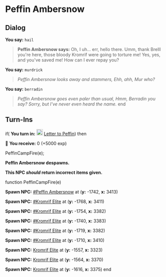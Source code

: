 # Peffin Ambersnow
## Dialog

**You say:** `hail`



>**Peffin Ambersnow says:** Oh, I uh... err, hello there. Umm, thank Brelll you're here, those bloody Kromrif were going to torture me! Yes, yes, and you've saved me! How can I ever repay you?

**You say:** `murdrick`



>*Peffin Ambersnow looks away and stammers, Ehh, ahh, Mur who?*

**You say:** `berradin`



>*Peffin Ambersnow goes even paler than usual, Hmm, Berradin you say? Sorry, but I've never even heard the name.*
end

## Turn-Ins





if( **You turn in:** <img style="background:url(/static/icons/blank_slot.gif);width:20px;height:20px;" src="/static/icons/item_866.png" alt="" /> <a
                                href="/item/18171" data-url="18171" class="tooltip-link link">Letter to Peffin</a>) then


 &#127873; **You receive:** 0 (+5000 exp)

 


PeffinCampFire(e);


**Peffin Ambersnow despawns.**

**This NPC *should* return incorrect items given.**

function PeffinCampFire(e)

**Spawn NPC:**  [\#Peffin Ambersnow](/npc/116038) at (**y:** -1742, **x:** 3413)

**Spawn NPC:**  [\#Kromrif Elite](/npc/116040) at (**y:** -1768, **x:** 3411)

**Spawn NPC:**  [\#Kromrif Elite](/npc/116040) at (**y:** -1754, **x:** 3382)

**Spawn NPC:**  [\#Kromrif Elite](/npc/116040) at (**y:** -1740, **x:** 3383)

**Spawn NPC:**  [\#Kromrif Elite](/npc/116040) at (**y:** -1719, **x:** 3382)

**Spawn NPC:**  [\#Kromrif Elite](/npc/116040) at (**y:** -1710, **x:** 3410)



**Spawn NPC:**  [Kromrif Elite](/npc/116182) at (**y:** -1557, **x:** 3323)

**Spawn NPC:**  [Kromrif Elite](/npc/116182) at (**y:** -1564, **x:** 3370)

**Spawn NPC:**  [Kromrif Elite](/npc/116182) at (**y:** -1616, **x:** 3375)
end